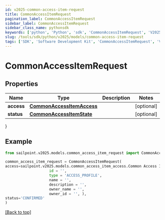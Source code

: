 ```yaml
---
id: v2025-common-access-item-request
title: CommonAccessItemRequest
pagination_label: CommonAccessItemRequest
sidebar_label: CommonAccessItemRequest
sidebar_class_name: pythonsdk
keywords: ['python', 'Python', 'sdk', 'CommonAccessItemRequest', 'V2025CommonAccessItemRequest'] 
slug: /tools/sdk/python/v2025/models/common-access-item-request
tags: ['SDK', 'Software Development Kit', 'CommonAccessItemRequest', 'V2025CommonAccessItemRequest']
---
```


# CommonAccessItemRequest


## Properties

Name | Type | Description | Notes
------------ | ------------- | ------------- | -------------
**access** | [**CommonAccessItemAccess**](common-access-item-access) |  | [optional] 
**status** | [**CommonAccessItemState**](common-access-item-state) |  | [optional] 
}

## Example

```python
from sailpoint.v2025.models.common_access_item_request import CommonAccessItemRequest

common_access_item_request = CommonAccessItemRequest(
access=sailpoint.v2025.models.common_access_item_access.Common Access Item Access(
                    id = '', 
                    type = 'ACCESS_PROFILE', 
                    name = '', 
                    description = '', 
                    owner_name = '', 
                    owner_id = '', ),
status='CONFIRMED'
)

```
[[Back to top]](#) 

